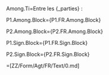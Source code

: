 Among.Ti=Entre les {_parties} :

P1.Among.Block={P1.FR.Among.Block}

P2.Among.Block={P2.FR.Among.Block}

P1.Sign.Block={P1.FR.Sign.Block}

P2.Sign.Block={P2.FR.Sign.Block}

=[ZZ/Form/Agt/FR/Text/0.md]